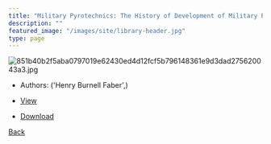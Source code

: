 ```yaml
---
title: "Military Pyrotechnics: The History of Development of Military Pyrotechnics"
description: ""
featured_image: "/images/site/library-header.jpg"
type: page
---
```


![851b40b2f5aba0797019e62430ed4d12fcf5b796148361e9d3dad275620043a3.jpg](https://drive.google.com/uc?export=view&id=1zB1lup0E83od5M1jDYrVXjowhfWC80G5)
* Authors: ('Henry Burnell Faber',)
* [View](https://drive.google.com/uc?export=view&id=1BR_FmrD_kMYYFALnvb_D3nnHJ08ZZ6Te)

* [Download](https://drive.google.com/uc?export=download&id=1BR_FmrD_kMYYFALnvb_D3nnHJ08ZZ6Te)

[Back](http://localhost:1313/library/ebooks/
)